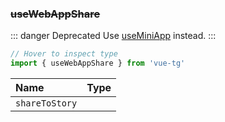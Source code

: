 ### ~~useWebAppShare~~

::: danger Deprecated
Use [useMiniApp](#useminiapp) instead.
:::

```ts twoslash
// Hover to inspect type
import { useWebAppShare } from 'vue-tg'
```

| Name           | Type                                                 |
| :------------- | :--------------------------------------------------- |
| `shareToStory` | <!--@include: @/generated/WebApp-shareToStory.md --> |
